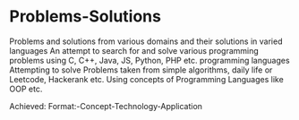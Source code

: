 # Problems-Solutions
Problems and solutions from various domains and their solutions in varied languages
An attempt to search for and solve various programming problems using C, C++, Java, JS, Python, PHP etc. programming languages
Attempting to solve Problems taken from simple algorithms, daily life or Leetcode, Hackerank etc.
Using concepts of Programming Languages like OOP etc. 

Achieved: Format:-Concept-Technology-Application
